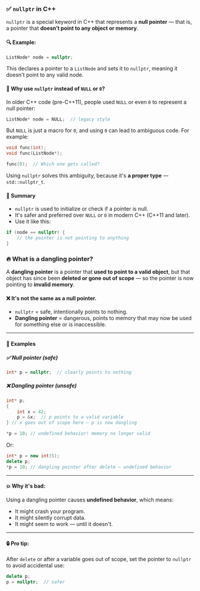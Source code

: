 

### ✅ `nullptr` in C++

`nullptr` is a special keyword in C++ that represents a **null pointer** — that is, a pointer that **doesn’t point to any object or memory**.

#### 🔍 Example:

```cpp
ListNode* node = nullptr;
```

This declares a pointer to a `ListNode` and sets it to `nullptr`, meaning it doesn't point to any valid node.

#### 📜 Why use `nullptr` instead of `NULL` or `0`?

In older C++ code (pre-C++11), people used `NULL` or even `0` to represent a null pointer:

```cpp
ListNode* node = NULL;  // legacy style
```

But `NULL` is just a macro for `0`, and using `0` can lead to ambiguous code. For example:

```cpp
void func(int);
void func(ListNode*);

func(0);  // Which one gets called?
```

Using `nullptr` solves this ambiguity, because it's **a proper type** — `std::nullptr_t`.

#### 🧠 Summary

* `nullptr` is used to initialize or check if a pointer is null.
* It's safer and preferred over `NULL` or `0` in modern C++ (C++11 and later).
* Use it like this:

```cpp
if (node == nullptr) {
    // the pointer is not pointing to anything
}
```





### 🔥 What **is** a dangling pointer?

A **dangling pointer** is a pointer that **used to point to a valid object**, but that object has since been **deleted or gone out of scope** — so the pointer is now pointing to **invalid memory**.

#### ❌ It's not the same as a null pointer.

* `nullptr` = safe, intentionally points to nothing.
* **Dangling pointer** = dangerous, points to memory that may now be used for something else or is inaccessible.

---

#### 🧠 Examples

##### ✅ Null pointer (safe)

```cpp
int* p = nullptr;  // clearly points to nothing
```

##### ❌ Dangling pointer (unsafe)

```cpp
int* p;
{
    int x = 42;
    p = &x;  // p points to a valid variable
} // x goes out of scope here — p is now dangling

*p = 10; // undefined behavior! memory no longer valid
```

Or:

```cpp
int* p = new int(5);
delete p;
*p = 10; // dangling pointer after delete — undefined behavior
```

---

#### 💥 Why it's bad:

Using a dangling pointer causes **undefined behavior**, which means:

* It might crash your program.
* It might silently corrupt data.
* It might seem to work — until it doesn't.

---

#### 🔒 Pro tip:

After `delete` or after a variable goes out of scope, set the pointer to `nullptr` to avoid accidental use:

```cpp
delete p;
p = nullptr;  // safer
```

